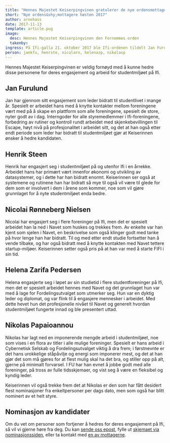 ```yaml
---
title: "Hennes Majestet Keiserpingvinen gratulerer de nye ordensmottagerne"
short: "Nye ordens&shy;mottagere høsten 2017"
author: arnehass
date: 2017-11-13
template: article.pug
image:
  desc: Hennes Majestet Keiserpingvinen den Fornemmes orden
  takenby: 
ingress: På Ifi-galla 21. oktober 2017 ble Ifi-ordenen tildelt Jan Furulund, Henrik Steen, Nicolai Rønneberg Nielsen, Helena Zarifa Pedersen, og Nikolas Papaioannou.
person: jankfu, henrste, nicolarn, helenazp, nikolasp
---
```


Hennes Majestet Keiserpingvinen er veldig fornøyd med å kunne hedre disse personene for deres engasjement og arbeid for studentmiljøet på Ifi.

## Jan Furulund

Jan har gjennom sitt engasjement som leder bidratt til studentlivet i mange år. Spesielt er arbeidet hans med å knytte kontakter mellom foreningene vært med på å skape en plattform som alle foreningene, spesielt de store, nyter godt av i dag. Interngoder for alle styremedlemmer i Ifi-foreningene, forbedring av rutiner og kontroll rundt arbeidet med skjenkebevillingen til Escape, høyt nivå på profesjonalitet i arbeidet sitt, og det at han også etter endt periode som leder har bidratt til studentmiljøet gjør at Keiserinnen ønsker å hedre kandidaten.

## Henrik Steen

Henrik har engasjert seg i studentmiljøet på og utenfor Ifi i en årrekke. Arbeidet hans har primært vært innenfor økonomi og utvikling av datasystemer, og i dette har han bidratt enormt. Keiserinnen ser også at systemene og rutinene han har bidratt så mye til også vil være til glede for dem som er involvert i dem i årene som kommer, noe som vil gjøre grunnlaget for å nyte studentmiljøet enda bedre.

## Nicolai Rønneberg Nielsen

Nicolai har engasjert seg i flere foreninger på Ifi, men det er spesielt arbeidet han la ned i Navet som huskes og trekkes frem. Av enkelte var han kjent som sjelen i Navet, en beskrivelse som også klinger godt med tanke på hvor lenge han har bidratt. Til og med etter endt studie fortsetter han å vende tilbake, og har også bidratt med å knytte kontakten med Navet tettere startup-miljøer. Keiserinnen setter også pris på at han var med å starte FIFI i sin tid.

## Helena Zarifa Pedersen

Helena engasjerte seg i løpet av sin studietid i flere studentforeninger på Ifi, men det er spesielt arbeidet hennes med Navet og det grunnlaget hun var med å lage for Fordelingsutvalget som utmerker seg. Hun var en dyktig leder og diplomat, og var flink til å engasjere mennesker i arbeidet. Med dette hevet hun det profesjonelle nivået til Navet og generelt hvordan studentmiljøet fungerte innad og ble presentert uttad.

## Nikolas Papaioannou

Nikolas har lagt ned en imponerende mengde arbeid i studentmiljøet, noe som vises i en flora av titler i alle mulige foreninger. Spesielt er hans arbeid i Cybernetisk Selskab og Fordelingsutvalget viktig å dra frem; i førstnevnte er det hans urokkelige ståpåvilje og energi som imponerer mest, og det at han gjør det som må gjøres for at flest mulig skal ha det bra, og stiller opp på alt, gjerne på minimalt forvarsel. I FU har han evnet å jobbe godt med alle foreninger, på tross av fulle tidsskjemaer, og vist seg å være en fleksibel og kyndig leder.

Keiserinnen vil også trekke frem det at Nikolas er den som har fått desidert flest nominasjoner fra enkeltpersoner per dags dato, men som også har blitt nominert av et helt styre.

## Nominasjon av kandidater

Om du vet om personer som fortjener å hedres for deres engasjement på Ifi, så vil vi gjerne høre fra deg. Du kan [sende oss epost](mailto:ifi-ordenen@ifi.uio.no), fylle ut [skjemaet via nominasjonssiden](/nominate), eller ta kontakt med [en av mottagerne](/person).
